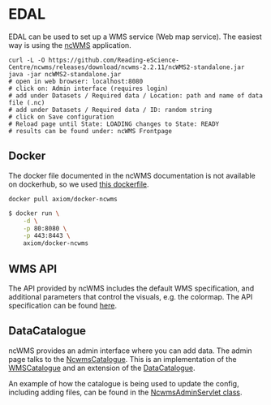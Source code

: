 # EDAL
EDAL can be used to set up a WMS service (Web map service).
The easiest way is using the [ncWMS](https://github.com/Reading-eScience-Centre/ncwms) application.

```
curl -L -O https://github.com/Reading-eScience-Centre/ncwms/releases/download/ncwms-2.2.11/ncWMS2-standalone.jar
java -jar ncWMS2-standalone.jar
# open in web browser: localhost:8080
# click on: Admin interface (requires login)
# add under Datasets / Required data / Location: path and name of data file (.nc)
# add under Datasets / Required data / ID: random string
# click on Save configuration
# Reload page until State: LOADING changes to State: READY
# results can be found under: ncWMS Frontpage
```

## Docker
The docker file documented in the ncWMS documentation is not available on dockerhub, so we used [this dockerfile](https://github.com/axiom-data-science/docker-ncwms).

`docker pull axiom/docker-ncwms`

```bash
$ docker run \
    -d \
    -p 80:8080 \
    -p 443:8443 \
    axiom/docker-ncwms
 ```

## WMS API
The API provided by ncWMS includes the default WMS specification, and additional parameters that control the visuals, e.g. the colormap. The API specification can be found [here](https://reading-escience-centre.gitbooks.io/ncwms-user-guide/content/04-usage.html). 

## DataCatalogue
ncWMS provides an admin interface where you can add data. The admin page talks to the [NcwmsCatalogue](https://github.com/Reading-eScience-Centre/ncwms/blob/master/src/main/java/uk/ac/rdg/resc/edal/ncwms/NcwmsCatalogue.java). This is an implementation of the [WMSCatalogue](https://github.com/Reading-eScience-Centre/edal-java/blob/master/wms/src/main/java/uk/ac/rdg/resc/edal/wms/WmsCatalogue.java) and an extension of the [DataCatalogue](https://github.com/Reading-eScience-Centre/edal-java/blob/master/xml-catalogue/src/main/java/uk/ac/rdg/resc/edal/catalogue/DataCatalogue.java).

An example of how the catalogue is being used to update the config, including adding files, can be found in the [NcwmsAdminServlet class](https://github.com/Reading-eScience-Centre/ncwms/blob/master/src/main/java/uk/ac/rdg/resc/edal/ncwms/NcwmsAdminServlet.java#L254). 
